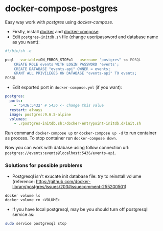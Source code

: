 # docker-compose-postgres

Easy way work with *postgres* using *docker-compose*.

- Firstly, install [docker](https://docs.docker.com/engine/installation/) and [docker-compose](https://docs.docker.com/compose/install/).
- Edit `postgres-initdb.sh` file (change user/password and database name as you want):

```bash
#!/bin/sh -e

psql --variable=ON_ERROR_STOP=1 --username "postgres" <<-EOSQL
    CREATE ROLE events WITH LOGIN PASSWORD 'events';
    CREATE DATABASE "events-api" OWNER = events;
    GRANT ALL PRIVILEGES ON DATABASE "events-api" TO events;
EOSQL
```

- Edit exported port in `docker-compose.yml` (if you want):

```yml
postgres:
  ports:
    - '5436:5432' # 5436 <- change this value
  restart: always
  image: postgres:9.6.5-alpine
  volumes:
    - ./postgres-initdb.sh:/docker-entrypoint-initdb.d/init.sh
```

Run command `docker-compose up` or `docker-compose up -d` to run container as process. To stop container run `docker-compose down`.

Now you can work with database using follow connection url: `postgres://events:events@localhost:5436/events-api`.


### Solutions for possible problems

- Postgresql isn't exucate init database file: try to reinstall volume (reference: https://github.com/docker-library/postgres/issues/203#issuecomment-255200501)

```bash
docker volume ls
docker volume rm <VOLUME>
```

- If you have local postgresql, may be you should turn off postgresql service as:

```bash
sudo service postgresql stop
```
